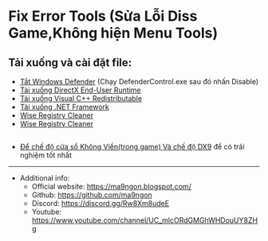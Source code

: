 # Fix Error Tools (Sửa Lỗi Diss Game,Không hiện Menu Tools)
## Tải xuống và cài đặt file:
* <a href="[https://github.com/ma9ngon/FIXES-Cheats/raw/main/DefenderControl.exe]" target="_blank" >Tắt Windows Defender</a> (Chạy DefenderControl.exe sau đó nhấn Disable)
* <a href="https://xuanthulab.net" target="_blank" >Tải xuống DirectX End-User Runtime</a>
* <a href="https://xuanthulab.net" target="_blank" >Tải xuống Visual C++ Redistributable</a>
* <a href="https://xuanthulab.net" target="_blank" >Tải xuống .NET Framework</a>
* <a href="https://xuanthulab.net" target="_blank" >Wise Registry Cleaner</a>
* <a href="https://xuanthulab.net" target="_blank" >Wise Registry Cleaner</a>
## 
* <a href="https://xuanthulab.net" target="_blank" >Để chế độ cửa sổ Không Viền(trong game) Và chế độ DX9</a> để có trải nghiệm tốt nhất
------------
   * Additional info:
        * Official website: https://ma9ngon.blogspot.com/
        * Github: https://github.com/ma9ngon
        * Discord: https://discord.gg/Rw8Xm8udeE
        * Youtube: https://www.youtube.com/channel/UC_mlcORdGMGhWHDouUY8ZHg
